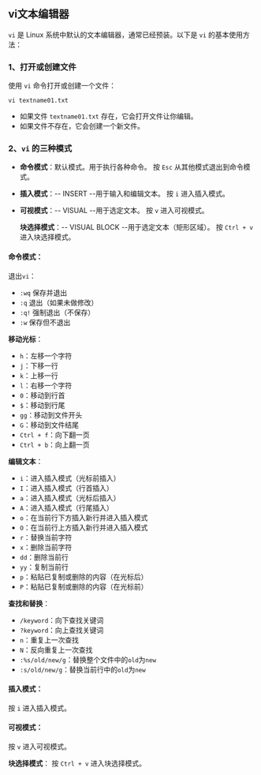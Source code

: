 ## vi文本编辑器

`vi` 是 Linux 系统中默认的文本编辑器，通常已经预装。以下是 `vi` 的基本使用方法：

### 1、打开或创建文件

使用 `vi` 命令打开或创建一个文件：

```shell
vi textname01.txt
```

- 如果文件 `textname01.txt` 存在，它会打开文件让你编辑。
- 如果文件不存在，它会创建一个新文件。

### 2、`vi` 的三种模式

- **命令模式**：默认模式。用于执行各种命令。
	按 `Esc` 从其他模式退出到命令模式。

- **插入模式**：-- INSERT --用于输入和编辑文本。
	按 `i`  进入插入模式。

- **可视模式**：-- VISUAL --用于选定文本。
	按 `v`  进入可视模式。

	**块选择模式**：-- VISUAL BLOCK --用于选定文本（矩形区域）。
	按 `Ctrl + v`  进入块选择模式。

#### 命令模式：

退出`vi`：

- `:wq` 保存并退出
- `:q` 退出（如果未做修改）
- `:q!` 强制退出（不保存）
- `:w` 保存但不退出

**移动光标**：

- `h`：左移一个字符
- `j`：下移一行
- `k`：上移一行
- `l`：右移一个字符
- `0`：移动到行首
- `$`：移动到行尾
- `gg`：移动到文件开头
- `G`：移动到文件结尾
- `Ctrl + f`：向下翻一页
- `Ctrl + b`：向上翻一页

**编辑文本**：

- `i`：进入插入模式（光标前插入）
- `I`：进入插入模式（行首插入）
- `a`：进入插入模式（光标后插入）
- `A`：进入插入模式（行尾插入）
- `o`：在当前行下方插入新行并进入插入模式
- `O`：在当前行上方插入新行并进入插入模式
- `r`：替换当前字符
- `x`：删除当前字符
- `dd`：删除当前行
- `yy`：复制当前行
- `p`：粘贴已复制或删除的内容（在光标后）
- `P`：粘贴已复制或删除的内容（在光标前）

**查找和替换**：

- `/keyword`：向下查找关键词
- `?keyword`：向上查找关键词
- `n`：重复上一次查找
- `N`：反向重复上一次查找
- `:%s/old/new/g`：替换整个文件中的`old`为`new`
- `:s/old/new/g`：替换当前行中的`old`为`new`

#### 插入模式：

按 `i`  进入插入模式。

#### 可视模式：

按 `v`  进入可视模式。

**块选择模式**：
按 `Ctrl + v`  进入块选择模式。



